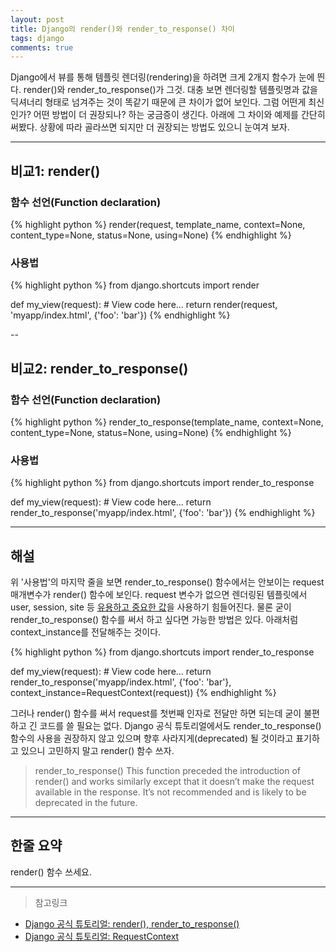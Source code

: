 ```yaml
---
layout: post
title: Django의 render()와 render_to_response() 차이
tags: django
comments: true
---
```

Django에서 뷰를 통해 템플릿 렌더링(rendering)을 하려면 크게 2개지 함수가 눈에 띈다. render()와 render_to_response()가 그것. 대충 보면 렌더링할 템플릿명과 값을 딕셔너리 형태로 넘겨주는 것이 똑같기 때문에 큰 차이가 없어 보인다. 그럼 어떤게 최신인가? 어떤 방법이 더 권장되나? 하는 궁금증이 생긴다. 아래에 그 차이와 예제를 간단히 써봤다. 상황에 따라 골라쓰면 되지만 더 권장되는 방법도 있으니 눈여겨 보자.
   
***
   
## **비교1**: render()
### 함수 선언(Function declaration)
{% highlight python %}
render(request, template_name, context=None, content_type=None, status=None, using=None)
{% endhighlight %}
### 사용법
{% highlight python %}
from django.shortcuts import render

def my_view(request):
    # View code here...
    return render(request, 'myapp/index.html', {'foo': 'bar'})
{% endhighlight %}

--

## **비교2**: render_to_response()
### 함수 선언(Function declaration)
{% highlight python %}
render_to_response(template_name, context=None, content_type=None, status=None, using=None)
{% endhighlight %}

### 사용법
{% highlight python %}
from django.shortcuts import render_to_response

def my_view(request):
    # View code here...
    return render_to_response('myapp/index.html', {'foo': 'bar'})
{% endhighlight %}

***
   
## 해설
위 '사용법'의 마지막 줄을 보면 render_to_response() 함수에서는 안보이는 request 매개변수가 render() 함수에 보인다. request 변수가 없으면 렌더링된 템플릿에서 user, session, site 등 [유용하고 중요한 값](https://docs.djangoproject.com/en/1.10/ref/request-response/)을 사용하기 힘들어진다. 물론 굳이 render_to_response() 함수를 써서 하고 싶다면 가능한 방법은 있다. 아래처럼 context_instance를 전달해주는 것이다.

{% highlight python %}
from django.shortcuts import render_to_response

def my_view(request):
    # View code here...
    return render_to_response('myapp/index.html', {'foo': 'bar'}, context_instance=RequestContext(request))
{% endhighlight %}

그러나 render() 함수를 써서 request를 첫번째 인자로 전달만 하면 되는데 굳이 불편하고 긴 코드를 쓸 필요는 없다. Django 공식 튜토리얼에서도 render_to_response() 함수의 사용을 권장하지 않고 있으며 향후 사라지게(deprecated) 될 것이라고 표기하고 있으니 고민하지 말고 render() 함수 쓰자.

> render_to_response()
> This function preceded the introduction of render() and works similarly except that it doesn’t make the request available in the response. It’s not recommended and is likely to be deprecated in the future.

***
   
## 한줄 요약
  
render() 함수 쓰세요.
      
***   
   
> 참고링크
- [Django 공식 튜토리얼: render(), render_to_response()](https://docs.djangoproject.com/en/1.10/topics/http/shortcuts/)
- [Django 공식 튜토리얼: RequestContext](https://docs.djangoproject.com/en/1.10/ref/templates/api/#django.template.RequestContext)
